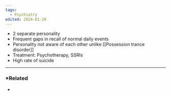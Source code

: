 ```yaml
---
tags:
  - Psychiatry
edited: 2024-01-26
---
```


- 2 separate personality
- Frequent gaps in recall of normal daily events
- Personality not aware of each other unlike [[Possession trance disorder]] 
- Treatment: Psychotherapy, SSRIs
- High rate of suicide 
---
### *Related
- 